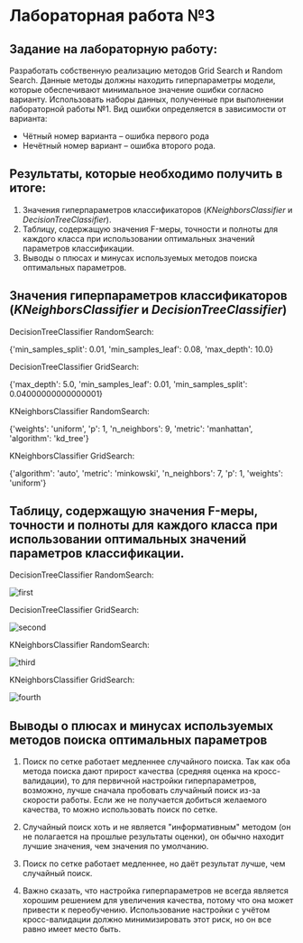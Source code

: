 # Лабораторная работа №3

## Задание на лабораторную работу:

Разработать собственную реализацию методов Grid Search и Random Search. Данные методы должны находить гиперпараметры модели, которые обеспечивают минимальное значение ошибки согласно варианту. Использовать наборы данных, полученные при выполнении лабораторной работы №1. Вид ошибки определяется в зависимости от варианта:

* Чётный номер варианта – ошибка первого рода
* Нечётный номер вариант – ошибка второго рода.

## Результаты, которые необходимо получить в итоге:

1. Значения гиперпараметров классификаторов (_KNeighborsClassifier_ и _DecisionTreeClassifier_).
2. Таблицу, содержащую значения F-меры, точности и полноты для каждого класса при использовании оптимальных значений параметров классификации.
3. Выводы о плюсах и минусах используемых методов поиска оптимальных параметров.

## Значения гиперпараметров классификаторов (_KNeighborsClassifier_ и _DecisionTreeClassifier_)

DecisionTreeClassifier RandomSearch:

{'min_samples_split': 0.01, 'min_samples_leaf': 0.08, 'max_depth': 10.0}

DecisionTreeClassifier GridSearch:

{'max_depth': 5.0, 'min_samples_leaf': 0.01, 'min_samples_split': 0.04000000000000001}

KNeighborsClassifier RandomSearch:

{'weights': 'uniform', 'p': 1, 'n_neighbors': 9, 'metric': 'manhattan', 'algorithm': 'kd_tree'}

KNeighborsClassifier GridSearch:

{'algorithm': 'auto', 'metric': 'minkowski', 'n_neighbors': 7, 'p': 1, 'weights': 'uniform'}

## Таблицу, содержащую значения F-меры, точности и полноты для каждого класса при использовании оптимальных значений параметров классификации.

DecisionTreeClassifier RandomSearch:

![first](https://github.com/nvnovitskiy/artificial-intelligence-and-machine-learning/blob/main/task3/images/dtc_with_random_search.png)

DecisionTreeClassifier GridSearch:

![second](https://github.com/nvnovitskiy/artificial-intelligence-and-machine-learning/blob/main/task3/images/dtc_with_grid_search.png)

KNeighborsClassifier RandomSearch:

![third](https://github.com/nvnovitskiy/artificial-intelligence-and-machine-learning/blob/main/task3/images/knn_with_random_search.png)

KNeighborsClassifier GridSearch:

![fourth](https://github.com/nvnovitskiy/artificial-intelligence-and-machine-learning/blob/main/task3/images/knn_with_grid_search.png)

## Выводы о плюсах и минусах используемых методов поиска оптимальных параметров

1. Поиск по сетке работает медленнее случайного поиска. Так как оба метода поиска дают прирост качества (средняя оценка на кросс-валидации), то для первичной настройки гиперпараметров, возможно, лучше сначала пробовать случайный поиск из-за скорости работы. Если же не получается добиться желаемого качества, то можно использовать поиск по сетке.

2. Случайный поиск хоть и не является "информативным" методом (он не полагается на прошлые результаты оценки), он обычно находит лучшие значения, чем значения по умолчанию.

3. Поиск по сетке работает медленнее, но даёт результат лучше, чем случайный поиск.

4. Важно сказать, что настройка гиперпараметров не всегда является хорошим решением для увеличения качества, потому что она может привести к переобучению. Использование настройки с учётом кросс-валидации должно минимизировать этот риск, но он все равно имеет место быть.
